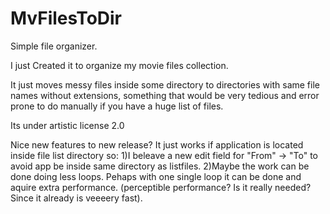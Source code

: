 # MvFilesToDir

Simple file organizer.

I just Created it to organize my movie files collection.

It just moves messy files inside some directory to directories with same file names without extensions, something that would be very tedious and error prone to do manually if you have a huge list of files.

Its under artistic license 2.0

Nice new features to new release? 
  It just works if application is located inside file list directory so:
  1)I beleave a new edit field for "From" -> "To" to avoid app be inside same directory as listfiles.
  2)Maybe the work can be done doing less loops. Pehaps with one single loop it can be done and aquire extra performance. (perceptible performance? Is it really needed? Since it already is veeeery fast).
  


